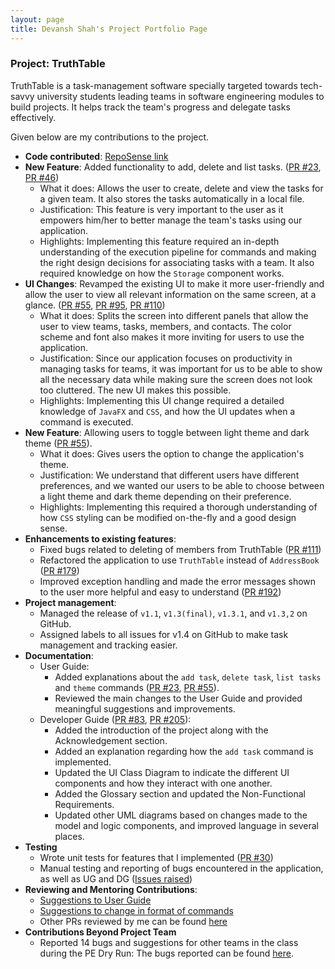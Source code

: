 ```yaml
---
layout: page
title: Devansh Shah's Project Portfolio Page
---
```


### Project: TruthTable

TruthTable is a task-management software specially targeted towards tech-savvy university students leading teams in
software engineering modules to build projects. It helps track the team's progress and delegate tasks effectively.

Given below are my contributions to the project.

* **Code contributed**: [RepoSense link](https://nus-cs2103-ay2223s1.github.io/tp-dashboard/?search=&sort=groupTitle&sortWithin=title&timeframe=commit&mergegroup=&groupSelect=groupByRepos&breakdown=true&checkedFileTypes=docs~functional-code~test-code~other&since=2022-09-16&tabOpen=true&tabType=authorship&tabAuthor=DevanshShah1309&tabRepo=AY2223S1-CS2103T-W13-4%2Ftp%5Bmaster%5D&authorshipIsMergeGroup=false&authorshipFileTypes=docs~functional-code~test-code~other&authorshipIsBinaryFileTypeChecked=false&authorshipIsIgnoredFilesChecked=false)
* **New Feature**: Added functionality to add, delete and list tasks. ([PR #23](https://github.com/AY2223S1-CS2103T-W13-4/tp/pull/23), [PR #46](https://github.com/AY2223S1-CS2103T-W13-4/tp/pull/46))
    * What it does: Allows the user to create, delete and view the tasks for a given team. It also stores the tasks automatically in a local file.
    * Justification: This feature is very important to the user as it empowers him/her to better manage the team's tasks using our application.
    * Highlights: Implementing this feature required an in-depth understanding of the execution pipeline for commands and making the right design decisions for associating tasks with a team. It also required knowledge on how the `Storage` component works.
* **UI Changes**: Revamped the existing UI to make it more user-friendly and allow the user to view all relevant information on the same screen, at a glance. ([PR #55](https://github.com/AY2223S1-CS2103T-W13-4/tp/pull/55), [PR #95](https://github.com/AY2223S1-CS2103T-W13-4/tp/pull/95), [PR #110](https://github.com/AY2223S1-CS2103T-W13-4/tp/pull/110))
  * What it does: Splits the screen into different panels that allow the user to view teams, tasks, members, and contacts. The color scheme and font also makes it more inviting for users to use the application.
  * Justification: Since our application focuses on productivity in managing tasks for teams, it was important for us to be able to show all the necessary data while making sure the screen does not look too cluttered. The new UI makes this possible.
  * Highlights: Implementing this UI change required a detailed knowledge of `JavaFX` and `CSS`, and how the UI updates when a command is executed.
* **New Feature**: Allowing users to toggle between light theme and dark theme ([PR #55](https://github.com/AY2223S1-CS2103T-W13-4/tp/pull/55)).
  * What it does: Gives users the option to change the application's theme.
  * Justification: We understand that different users have different preferences, and we wanted our users to be able to choose between a light theme and dark theme depending on their preference.
  * Highlights: Implementing this required a thorough understanding of how `CSS` styling can be modified on-the-fly and a good design sense.
* **Enhancements to existing features**:
    * Fixed bugs related to deleting of members from TruthTable ([PR #111](https://github.com/AY2223S1-CS2103T-W13-4/tp/pull/111))
    * Refactored the application to use `TruthTable` instead of `AddressBook` ([PR #179](https://github.com/AY2223S1-CS2103T-W13-4/tp/pull/179))
    * Improved exception handling and made the error messages shown to the user more helpful and easy to understand ([PR #192](https://github.com/AY2223S1-CS2103T-W13-4/tp/pull/192))
* **Project management**:
    * Managed the release of `v1.1`, `v1.3(final)`, `v1.3.1`, and `v1.3,2` on GitHub.
    * Assigned labels to all issues for v1.4 on GitHub to make task management and tracking easier.
* **Documentation**:
    * User Guide:
        * Added explanations about the `add task`, `delete task`, `list tasks` and `theme` commands ([PR #23](https://github.com/AY2223S1-CS2103T-W13-4/tp/pull/23), [PR #55](https://github.com/AY2223S1-CS2103T-W13-4/tp/pull/55)).
        * Reviewed the main changes to the User Guide and provided meaningful suggestions and improvements. 
    * Developer Guide ([PR #83](https://github.com/AY2223S1-CS2103T-W13-4/tp/pull/83), [PR #205](https://github.com/AY2223S1-CS2103T-W13-4/tp/pull/205)):
        * Added the introduction of the project along with the Acknowledgement section.
        * Added an explanation regarding how the `add task` command is implemented.
        * Updated the UI Class Diagram to indicate the different UI components and how they interact with one another.
        * Added the Glossary section and updated the Non-Functional Requirements.
        * Updated other UML diagrams based on changes made to the model and logic components, and improved language in several places.
* **Testing**
  * Wrote unit tests for features that I implemented ([PR #30](https://github.com/AY2223S1-CS2103T-W13-4/tp/pull/30))
  * Manual testing and reporting of bugs encountered in the application, as well as UG and DG ([Issues raised](https://github.com/AY2223S1-CS2103T-W13-4/tp/issues?q=is%3Aissue+author%3ADevanshshah1309+is%3Aclosed))
* **Reviewing and Mentoring Contributions**:
  * [Suggestions to User Guide](https://github.com/AY2223S1-CS2103T-W13-4/tp/pull/175)
  * [Suggestions to change in format of commands](https://github.com/AY2223S1-CS2103T-W13-4/tp/pull/75)
  * Other PRs reviewed by me can be found [here](https://github.com/AY2223S1-CS2103T-W13-4/tp/pulls?q=is%3Apr+reviewed-by%3A%40me+is%3Aclosed)
* **Contributions Beyond Project Team**
  * Reported 14 bugs and suggestions for other teams in the class during the PE Dry Run: The bugs reported can be found [here](https://github.com/Devanshshah1309/ped/issues).
